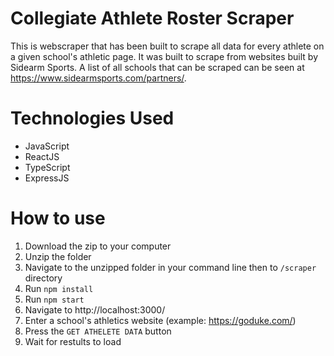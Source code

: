# Collegiate Athlete Roster Scraper
This is webscraper that has been built to scrape all data for every athlete on a given school's athletic page. It was built to scrape from websites built by Sidearm Sports. A list of all schools that can be scraped can be seen at https://www.sidearmsports.com/partners/.

# Technologies Used
* JavaScript
* ReactJS
* TypeScript
* ExpressJS

# How to use
1. Download the zip to your computer
2. Unzip the folder
3. Navigate to the unzipped folder in your command line then to `/scraper` directory
4. Run `npm install`
5. Run `npm start`
6. Navigate to http://localhost:3000/
7. Enter a school's athletics website (example: https://goduke.com/)
8. Press the `GET ATHELETE DATA` button
9. Wait for restults to load
